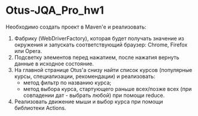 # Otus-JQA_Pro_hw1
Необходимо создать проект в Maven'e и реализовать:
1. Фабрику (WebDriverFactory), которая будет получать значение из окружения и запускать соответствующий браузер: Chrome, Firefox или Opera.  
2. Подсветку элементов перед нажатием, после нажатия вернуть данные в исходное состояние.
3. На главной странице Otus'a снизу найти список курсов (популярные курсы, специализации, рекомендации) и реализовать:
	- метод фильтр по названию курса;
	- метод выбора курса, стартующего раньше всех/позже всех (при совпадении дат - выбрать любой) при помощи reduce.
4. Реализовать движение мыши и выбор курса при помощи библиотеки Actions.